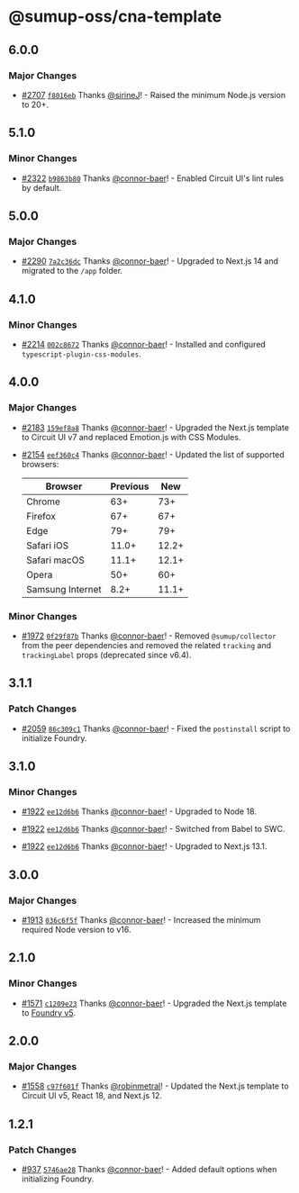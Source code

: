 # @sumup-oss/cna-template

## 6.0.0

### Major Changes

- [#2707](https://github.com/sumup-oss/circuit-ui/pull/2707) [`f8016eb`](https://github.com/sumup-oss/circuit-ui/commit/f8016ebe246005ed415ed9587ecdb76892e981c6) Thanks [@sirineJ](https://github.com/sirineJ)! - Raised the minimum Node.js version to 20+.

## 5.1.0

### Minor Changes

- [#2322](https://github.com/sumup-oss/circuit-ui/pull/2322) [`b9863b80`](https://github.com/sumup-oss/circuit-ui/commit/b9863b80c41aeea140d76d9826a322520549df8b) Thanks [@connor-baer](https://github.com/connor-baer)! - Enabled Circuit UI's lint rules by default.

## 5.0.0

### Major Changes

- [#2290](https://github.com/sumup-oss/circuit-ui/pull/2290) [`7a2c36dc`](https://github.com/sumup-oss/circuit-ui/commit/7a2c36dc4e6a01a04ab715e34dc152b6ad6b6592) Thanks [@connor-baer](https://github.com/connor-baer)! - Upgraded to Next.js 14 and migrated to the `/app` folder.

## 4.1.0

### Minor Changes

- [#2214](https://github.com/sumup-oss/circuit-ui/pull/2214) [`002c8672`](https://github.com/sumup-oss/circuit-ui/commit/002c86726c407e9b0f15378a1f95ae88e5e22b68) Thanks [@connor-baer](https://github.com/connor-baer)! - Installed and configured `typescript-plugin-css-modules`.

## 4.0.0

### Major Changes

- [#2183](https://github.com/sumup-oss/circuit-ui/pull/2183) [`159ef8a8`](https://github.com/sumup-oss/circuit-ui/commit/159ef8a8abfe72569b4eabccd7454aaa8973a7ca) Thanks [@connor-baer](https://github.com/connor-baer)! - Upgraded the Next.js template to Circuit UI v7 and replaced Emotion.js with CSS Modules.

- [#2154](https://github.com/sumup-oss/circuit-ui/pull/2154) [`eef360c4`](https://github.com/sumup-oss/circuit-ui/commit/eef360c4c0b5b4ab07cf178884cc3dc00e9bf842) Thanks [@connor-baer](https://github.com/connor-baer)! - Updated the list of supported browsers:

  | Browser          | Previous | New   |
  | ---------------- | -------- | ----- |
  | Chrome           | 63+      | 73+   |
  | Firefox          | 67+      | 67+   |
  | Edge             | 79+      | 79+   |
  | Safari iOS       | 11.0+    | 12.2+ |
  | Safari macOS     | 11.1+    | 12.1+ |
  | Opera            | 50+      | 60+   |
  | Samsung Internet | 8.2+     | 11.1+ |

### Minor Changes

- [#1972](https://github.com/sumup-oss/circuit-ui/pull/1972) [`0f29f87b`](https://github.com/sumup-oss/circuit-ui/commit/0f29f87bf28878f70e047ae42dd18c98660a2ffd) Thanks [@connor-baer](https://github.com/connor-baer)! - Removed `@sumup/collector` from the peer dependencies and removed the related `tracking` and `trackingLabel` props (deprecated since v6.4).

## 3.1.1

### Patch Changes

- [#2059](https://github.com/sumup-oss/circuit-ui/pull/2059) [`86c309c1`](https://github.com/sumup-oss/circuit-ui/commit/86c309c11e63eeca21c0ec22408a70320ff45b83) Thanks [@connor-baer](https://github.com/connor-baer)! - Fixed the `postinstall` script to initialize Foundry.

## 3.1.0

### Minor Changes

- [#1922](https://github.com/sumup-oss/circuit-ui/pull/1922) [`ee12d6b6`](https://github.com/sumup-oss/circuit-ui/commit/ee12d6b6e2ea0beeb7320b4fcbca31fb78e465d3) Thanks [@connor-baer](https://github.com/connor-baer)! - Upgraded to Node 18.

- [#1922](https://github.com/sumup-oss/circuit-ui/pull/1922) [`ee12d6b6`](https://github.com/sumup-oss/circuit-ui/commit/ee12d6b6e2ea0beeb7320b4fcbca31fb78e465d3) Thanks [@connor-baer](https://github.com/connor-baer)! - Switched from Babel to SWC.

- [#1922](https://github.com/sumup-oss/circuit-ui/pull/1922) [`ee12d6b6`](https://github.com/sumup-oss/circuit-ui/commit/ee12d6b6e2ea0beeb7320b4fcbca31fb78e465d3) Thanks [@connor-baer](https://github.com/connor-baer)! - Upgraded to Next.js 13.1.

## 3.0.0

### Major Changes

- [#1913](https://github.com/sumup-oss/circuit-ui/pull/1913) [`036c6f5f`](https://github.com/sumup-oss/circuit-ui/commit/036c6f5fc5e4a0f1c23a1c9ef929054d4b4d579b) Thanks [@connor-baer](https://github.com/connor-baer)! - Increased the minimum required Node version to v16.

## 2.1.0

### Minor Changes

- [#1571](https://github.com/sumup-oss/circuit-ui/pull/1571) [`c1209e23`](https://github.com/sumup-oss/circuit-ui/commit/c1209e2382b67913a2ead0ec702bd16298a19cdc) Thanks [@connor-baer](https://github.com/connor-baer)! - Upgraded the Next.js template to [Foundry v5](https://github.com/sumup-oss/foundry/releases/tag/v5.0.0).

## 2.0.0

### Major Changes

- [#1558](https://github.com/sumup-oss/circuit-ui/pull/1558) [`c97f601f`](https://github.com/sumup-oss/circuit-ui/commit/c97f601f7c9686fd56c970b2132bde62b1a0077b) Thanks [@robinmetral](https://github.com/robinmetral)! - Updated the Next.js template to Circuit UI v5, React 18, and Next.js 12.

## 1.2.1

### Patch Changes

- [#937](https://github.com/sumup-oss/circuit-ui/pull/937) [`5746ae28`](https://github.com/sumup-oss/circuit-ui/commit/5746ae285813fc4d712d9394927e6b680c1951d0) Thanks [@connor-baer](https://github.com/connor-baer)! - Added default options when initializing Foundry.
